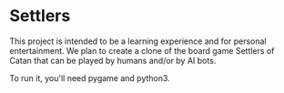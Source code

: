 # Settlers

This project is intended to be a learning experience and for personal entertainment.  We plan to create a clone of the board game Settlers of Catan that can be played by humans and/or by AI bots.

To run it, you'll need pygame and python3.
